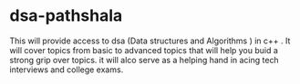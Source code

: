 # dsa-pathshala
This will provide access to dsa (Data structures and Algorithms ) in c++ . 
It will cover topics  from basic to advanced topics that will help you buid a strong grip over topics.
it will alco serve as a helping hand in acing tech interviews and college exams.
